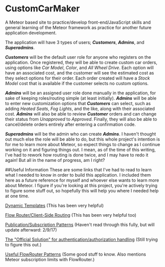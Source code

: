 # CustomCarMaker
A Meteor based site to practice/develop front-end/JavaScript skills and general learning of the Meteor framework as practice for another future application development.

The application will have 3 types of users; ***Customers***, ***Admins***, and ***Superadmins***.

***Customers*** will be the default user role for anyone who registers on the application. Once registered, they will be able to create custom car orders, using options like *Car Model*, *Color*, and *All Wheel Drive*. Each option will have an associated cost, and the customer will see the estimated cost as they select options for their order. Each order created will have a *Stock Model* cost that is available if the customer selects no custom options.

***Admins*** will be an assigned user role done manually in the application, for sake of keeping roles/routing simple (at least initially). ***Admins*** will be able to enter new customization options that ***Customers*** can select, such as adding *Heated Seats*, *Fog Lights*, and the like, along with their associated cost. ***Admins*** will also be able to review ***Customer*** orders and can change their status from *Unapproved* to *Approved*. Finally, they will also be able to cancel/delete orders entirely after entering a confirmation code. 

***Superadmins*** will be the admin who can create ***Admins***. I haven't thought out much else the role will be able to do, but this whole project's intention is for me to learn more about Meteor, so expect things to change as I continue working on it and figuring things out. I mean, as of the time of this writing, I've had to rework how routing is done twice, and I may have to redo it again! But all in the name of progress, am I right?

##Useful Information
These are some links that I've had to read to learn what I needed to know in order to build this application. I included them here as a future reference for myself and whoever else wants to learn more about Meteor. I figure if you're looking at this project, you're actively trying to figure some stuff out, so hopefully this will help you where I needed help at one time. 

[Dynamic Templates](https://themeteorchef.com/tutorials/using-dynamic-templates#!) (This has been very helpful)

[Flow Router/Client-Side Routing](https://themeteorchef.com/tutorials/client-side-routing-with-flow-router) (This has been very helpful too)

[Publication/Subscription Patterns](https://themeteorchef.com/tutorials/publication-and-subscription-patterns) (Haven't read through this fully, but will update afterward: 2/9/17)

[The "Official Solution" for authentication/authorization handling](https://kadira.io/academy/meteor-routing-guide/content/implementing-auth-logic-and-permissions) (Still trying to figure this out.)

[Useful FlowRouter Patterns](https://blog.tableflip.io/flow-router-some-useful-patterns/) (Some good stuff to know. Also mentions Meteor subscription limits with FlowRouter.)